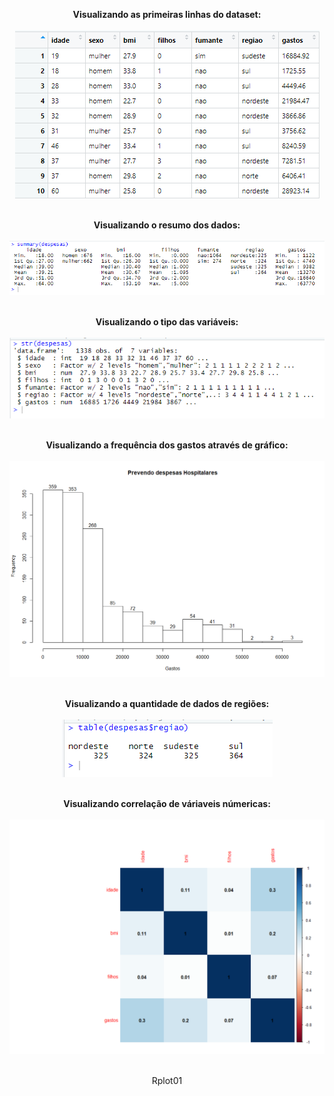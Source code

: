 <html>
<body>


<center>
 
<b>Visualizando as primeiras linhas do dataset:</b></br></br>
<img src="https://github.com/Wenceslau93/Data-Science-e-BI/blob/master/R/Prevendo%20Despesas%20Hospitalares/Dados.PNG?raw=true" alt="sometext"></br></br>

<b>Visualizando o resumo dos dados:</b></br></br>
<img src="https://github.com/Wenceslau93/Data-Science-e-BI/blob/master/R/Prevendo%20Despesas%20Hospitalares/summary.PNG?raw=true" alt="sometext"></br></br>

<b>Visualizando o tipo das variáveis:</b></br></br>
<img src="https://github.com/Wenceslau93/Data-Science-e-BI/blob/master/R/Prevendo%20Despesas%20Hospitalares/tipo.PNG?raw=true" alt="sometext"></br></br>

<b>Visualizando a frequência dos gastos através de gráfico:</b></br></br>
<img src="https://github.com/Wenceslau93/Data-Science-e-BI/blob/master/R/Prevendo%20Despesas%20Hospitalares/Rplot.png?raw=true" alt="sometext"></br></br>

<b>Visualizando a quantidade de dados de regiões:</b></br></br>
<img src="https://github.com/Wenceslau93/Data-Science-e-BI/blob/master/R/Prevendo%20Despesas%20Hospitalares/quantidade_dados_por_regiao.PNG?raw=true" alt="sometext"></br></br>

<b>Visualizando correlação de váriaveis númericas:</b></br></br>
<img src="https://github.com/Wenceslau93/Data-Science-e-BI/blob/master/R/Prevendo%20Despesas%20Hospitalares/Rplot01.png?raw=true" alt="sometext"></br></br>

Rplot01
</body>
</html>
